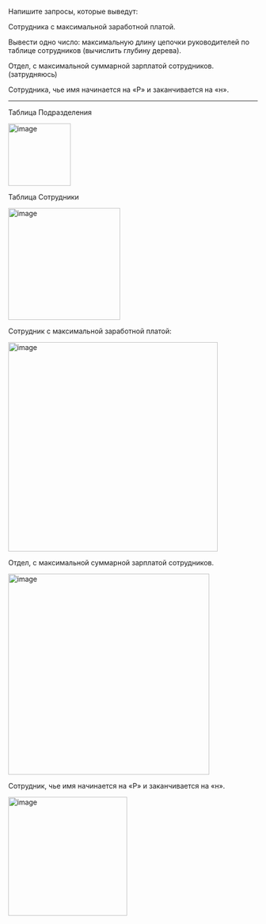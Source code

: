 Напишите запросы, которые выведут:


Сотрудника с максимальной заработной платой.


Вывести одно число: максимальную длину цепочки руководителей по таблице сотрудников (вычислить глубину дерева).


Отдел, с максимальной суммарной зарплатой сотрудников. (затрудняюсь)


Сотрудника, чье имя начинается на «Р» и заканчивается на «н».

-----------------------------------------------
Таблица Подразделения 

<img width="126" alt="image" src="https://github.com/nanoprize/TestTaskForFigitalDesign1/assets/54024983/338df849-392f-43ce-a304-04ec493038b0">

Таблица Сотрудники

<img width="226" alt="image" src="https://github.com/nanoprize/TestTaskForFigitalDesign1/assets/54024983/c31fcd84-24c7-4c21-8663-c0b80c274654">


Сотрудник с максимальной заработной платой:

<img width="423" alt="image" src="https://github.com/nanoprize/TestTaskForFigitalDesign1/assets/54024983/3a9d5e4e-04c3-42b1-9206-80df4574bae2">

Отдел, с максимальной суммарной зарплатой сотрудников. 

<img width="406" alt="image" src="https://github.com/nanoprize/TestTaskForFigitalDesign1/assets/54024983/33e38230-832e-4bbb-bb7c-85320d014cf6">

Сотрудник, чье имя начинается на «Р» и заканчивается на «н».

<img width="240" alt="image" src="https://github.com/nanoprize/TestTaskForFigitalDesign1/assets/54024983/e6e05033-1a4d-4113-8791-c49129fcaebc">



